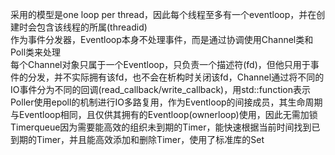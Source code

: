 采用的模型是one loop per thread，因此每个线程至多有一个eventloop，并在创建时会包含该线程的所属(threadid)  
作为事件分发器，Eventloop本身不处理事件，而是通过协调使用Channel类和Poll类来处理  
每个Channel对象只属于一个Eventloop，只负责一个描述符(fd)，但他只用于事件的分发，并不实际拥有该fd，也不会在析构时关闭该fd，Channel通过将不同的IO事件分为不同的回调(read_callback/write_callback)，用std::function表示    
Poller使用epoll的机制进行IO多路复用，作为Eventloop的间接成员，其生命周期与Eventloop相同，且仅供其拥有的Eventloop(ownerloop)使用，因此无需加锁  
Timerqueue因为需要能高效的组织未到期的Timer，能快速根据当前时间找到已到期的Timer，并且能高效添加和删除Timer，使用了标准库的Set